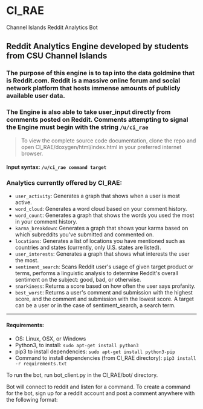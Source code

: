 # CI_RAE
Channel Islands Reddit Analytics Bot

## Reddit Analytics Engine developed by students from CSU Channel Islands

### The purpose of this engine is to tap into the data goldmine that is Reddit.com. Reddit is a massive online forum and social network platform that hosts immense amounts of publicly available user data.    
### The Engine is also able to take user_input directly from comments posted on Reddit. Comments attempting to signal the Engine must begin with the string `/u/ci_rae`

> To view the complete source code documentation, clone the repo and open CI_RAE/doxygen/html/index.html in your preferred internet browser.

#### Input syntax: `/u/ci_rae command target`

### Analytics currently offered by CI_RAE:
* `user_activity`: Generates a graph that shows when a user is most active.
* `word_cloud`: Generates a word cloud based on your comment history.
* `word_count`: Generates a graph that shows the words you used the most in your comment history.
* `karma_breakdown`: Generates a graph that shows your karma based on which subreddits you've submitted and commented on.
* `locations`: Generates a list of locations you have mentioned such as countries and states (currently, only U.S. states are listed).
* `user_interests`: Generates a graph that shows what interests the user the most.
* `sentiment_search`: Scans Reddit user's usage of given target product or terms, performs a linguistic analysis to determine Reddit's overall sentiment on the subject: good, bad, or otherwise.
* `snarkiness`: Returns a score based on how often the user says profanity.
* `best_worst`: Returns a user's comment and submission with the highest score, and the comment and submission with the lowest score.
A target can be a user or in the case of sentiment_search, a search term.

---

#### Requirements:
* OS: Linux, OSX, or Windows
* Python3, to install: `sudo apt-get install python3`
* pip3 to install dependencies: `sudo apt-get install python3-pip`
* Command to install dependencies (from CI_RAE directory): `pip3 install -r requirements.txt`

To run the bot, run bot_client.py in the CI_RAE/bot/ directory.

Bot will connect to reddit and listen for a command.  To create a command for the bot, sign up for a reddit account and post a comment anywhere with the following format:
